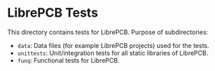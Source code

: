 # LibrePCB Tests

This directory contains tests for LibrePCB. Purpose of subdirectories:

- `data`: Data files (for example LibrePCB projects) used for the tests.
- `unittests`: Unit/integration tests for all static libraries of LibrePCB.
- `funq`: Functional tests for LibrePCB.
